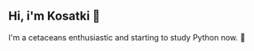 <p> <h2>Hi, i'm Kosatki 🐳 </h2> </p> 
<p> I'm a cetaceans enthusiastic and starting to study Python now. 🐍 </p>  
